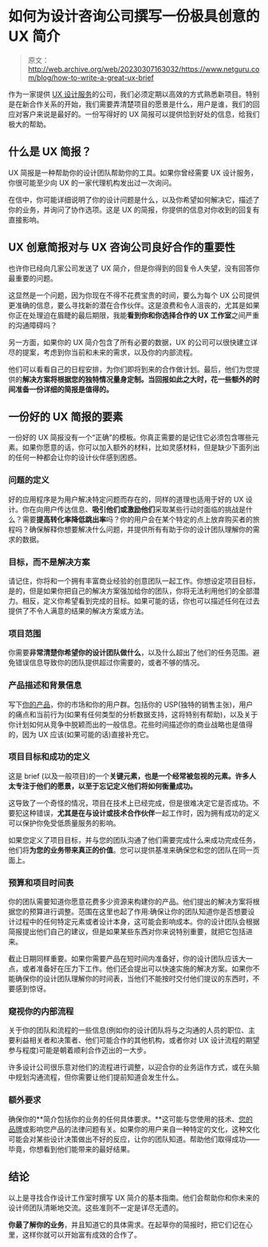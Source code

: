# 如何为设计咨询公司撰写一份极具创意的 UX 简介

> 原文：<http://web.archive.org/web/20230307163032/https://www.netguru.com/blog/how-to-write-a-great-ux-brief>

 作为一家提供 [UX 设计服务](/web/20220925214321/https://www.netguru.com/services/ux-design)的公司，我们必须定期以高效的方式熟悉新项目。特别是在新合作关系的开始，我们需要弄清楚项目的愿景是什么，用户是谁，我们的回应对客户来说是最好的。一份写得好的 UX 简报可以提供恰到好处的信息，给我们极大的帮助。

## 什么是 UX 简报？

UX 简报是一种帮助你的设计团队帮助你的工具。如果你曾经需要 UX 设计服务，你很可能至少向 UX 的一家代理机构发出过一次询问。

在信中，你可能详细说明了你的设计问题是什么，以及你希望如何解决它，描述了你的业务，并询问了协作选项。这是 UX 的简报，你提供的信息对你收到的回复有直接影响。

## **UX 创意简报对与 UX 咨询公司良好合作的重要性**

也许你已经向几家公司发送了 UX 简介，但是你得到的回复令人失望，没有回答你最重要的问题。

这显然是一个问题，因为你现在不得不花费宝贵的时间，要么为每个 UX 公司提供更准确的信息，要么寻找新的潜在合作伙伴。这是浪费和令人沮丧的，尤其是如果你正在处理迫在眉睫的最后期限，我能**看到你和你选择合作的 UX 工作室**之间严重的沟通障碍吗？

另一方面，如果你的 UX 简介包含了所有必要的数据，UX 的公司可以很快建立详尽的提案，考虑到你当前和未来的需求，以及你的内部流程。

他们可以看看自己的日程安排，为你们即将到来的合作做计划。最后，他们为您提供的**解决方案将根据您的独特情况量身定制。当回报如此之大时，花一些额外的时间准备一份详细的简报是值得的。**

## **一份好的 UX 简报的要素**

一份好的 UX 简报没有一个“正确”的模板。你真正需要的是记住它必须包含哪些元素。如果你愿意的话，你可以加入额外的材料，比如灵感材料，但是缺少下面列出的任何一种都会让你的设计伙伴感到困惑。

### 问题的定义

好的应用程序是为用户解决特定问题而存在的，同样的道理也适用于好的 UX 设计。你在向用户传达信息、**吸引他们或激励他们**采取某些行动时面临的挑战是什么？需要**提高转化率降低跳出率**吗？你的用户会在某个特定的点上放弃购买者的旅程吗？确保解释你想要解决什么问题，并提供所有有助于你的设计团队理解你的需求的数据。

### 目标，而不是解决方案

请记住，你将和一个拥有丰富商业经验的创意团队一起工作。你想设定项目目标，是的，但是如果你把自己的解决方案强加给你的团队，你将无法利用他们的全部潜力。相反，定义你希望看到完成的目标。如果可能的话，你也可以描述任何在过去提供了不令人满意的结果的解决方案或方法。

### 项目范围

你需要**非常清楚你希望你的设计团队做什么**，以及什么超出了他们的任务范围。避免错误信息导致你的团队提供超过你需要的，或者不够的情况。

### 产品描述和背景信息

写下[你的产品](/web/20220925214321/https://www.netguru.com/services/product-design-consulting)，你的市场和你的用户群。包括你的 USP(独特的销售主张)，用户的痛点和当前行为(如果有任何类型的分析数据支持，这将特别有帮助)，以及关于你计划如何从竞争中脱颖而出的一般信息。花些时间描述你的商业战略也是值得的，因为 UX 应该(如果可能的话)直接补充它。

### 项目目标和成功的定义

这是 brief (以及一般项目)的一个**关键元素，也是一个经常被忽视的元素。许多人太专注于他们的愿景，以至于忘记定义他们将如何衡量成功。**

这导致了一个奇怪的情况，项目在技术上已经完成，但是很难决定它是否成功。不要犯这种错误，**尤其是在与设计或技术合作伙伴**一起工作时，因为拥有成功的定义可以保护你免受低质量服务的影响。

如果您定义了项目目标，并与您的团队沟通了他们需要完成什么来成功完成任务，他们将**为您的业务带来真正的价值**。您可以提供基准来确保您和您的团队在同一页面上。

### 预算和项目时间表

你的团队需要知道你愿意花费多少资源来构建你的产品。他们提出的解决方案将根据您的预算进行调整。范围在这里也起了作用:确保让你的团队知道你是否想要设计过程中的任何特定元素或者设计本身，这可能会影响成本。你的设计团队会根据简报提出他们自己的建议，但是如果某些东西对你来说特别重要，就把它包括进来。

截止日期同样重要。如果你需要产品在短时间内准备好，你的设计团队应该大一点，或者准备好在压力下工作。他们还会提出可以快速实施的解决方案。如果你不能确保你的设计团队理解你的时间表，当他们不能按时交付他们提议的东西时，不要感到惊讶。

### 窥视你的内部流程

关于你的团队和流程的一些信息(例如你的设计团队将与之沟通的人员的职位、主要利益相关者和决策者、他们可能合作的其他机构，或者你对 UX 设计流程的期望参与程度)可能是朝着顺利合作迈出的一大步。

许多设计公司很乐意对他们的流程进行调整，以迎合你的业务运作方式，或在头脑中规划沟通流程，但你需要让他们提前知道会发生什么。

### 额外要求

确保你的**简介包括你的业务的任何具体要求。**这可能与您使用的技术、[您的品牌](/web/20220925214321/https://www.netguru.com/services/branding-services)或影响您产品的法律问题有关。如果你的用户来自一种特定的文化，这种文化可能会对某些设计决策做出不好的反应，让你的团队知道。帮助他们取得成功——毕竟，你想看到他们能带来的最好结果。

## **结论**

以上是寻找合作设计工作室时撰写 UX 简介的基本指南。他们会帮助你和你未来的设计师团队清晰地交流。这些准则不一定是详尽无遗的。

**你最了解你的业务**，并且知道它的具体需求。在起草你的简报时，把它们记在心里，这样你就可以开始富有成效的合作了。